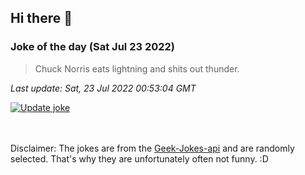 ## Hi there 👋

### Joke of the day (Sat Jul 23 2022)
<!-- joke -->
>Chuck Norris eats lightning and shits out thunder.
<!-- /joke -->

*Last update: Sat, 23 Jul 2022 00:53:04 GMT*

[![Update joke](https://github.com/nclskfm/nclskfm/actions/workflows/joke.yml/badge.svg)](https://github.com/nclskfm/nclskfm/actions/workflows/joke.yml)

<br><br>
Disclaimer: The jokes are from the [Geek-Jokes-api](https://github.com/sameerkumar18/geek-joke-api) and are randomly selected. That's why they are unfortunately often not funny. :D
